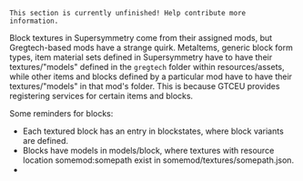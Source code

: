 ```admonish warning "TODO"
This section is currently unfinished! Help contribute more information.
```

Block textures in Supersymmetry come from their assigned mods, but Gregtech-based mods have a strange quirk. MetaItems, generic block form types, item material sets defined in Supersymmetry have to have their textures/"models" defined in the ```gregtech``` folder within resources/assets, while other items and blocks defined by a particular mod have to have their textures/"models" in that mod's folder. This is because GTCEU provides registering services for certain items and blocks.

Some reminders for blocks:
- Each textured block has an entry in blockstates, where block variants are defined.
- Blocks have models in models/block, where textures with resource location somemod:somepath exist in somemod/textures/somepath.json.
- 